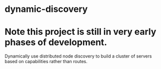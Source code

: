 dynamic-discovery
=================

# Note this project is still in very early phases of development.  

Dynamically use distributed node discovery to build a cluster of servers based on capabilities rather than routes.
